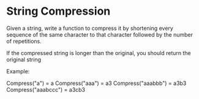 # String Compression

Given a string, write a function to compress it by shortening every sequence of the same character to that character followed by the number of repetitions.

If the compressed string is longer than the original, you should return the original string

Example:

Compress("a") = a
Compress("aaa") = a3
Compress("aaabbb") = a3b3
Compress("aaabccc") = a3cb3